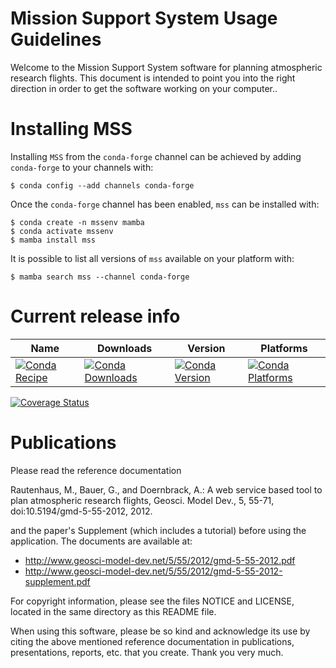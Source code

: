 Mission Support System Usage Guidelines
=======================================

Welcome to the Mission Support System software for planning
atmospheric research flights. This document is intended to point you
into the right direction in order to get the software working on your
computer..


Installing MSS
==============

Installing `MSS` from the `conda-forge` channel can be achieved by adding `conda-forge` to your channels with:


    $ conda config --add channels conda-forge

Once the `conda-forge` channel has been enabled, `mss` can be installed with:

    $ conda create -n mssenv mamba
    $ conda activate mssenv
    $ mamba install mss

It is possible to list all versions of `mss` available on your platform with:


    $ mamba search mss --channel conda-forge


Current release info
====================


| Name | Downloads | Version | Platforms |
| --- | --- | --- | --- |
| [![Conda Recipe](https://img.shields.io/badge/recipe-mss-green.svg)](https://anaconda.org/conda-forge/mss) | [![Conda Downloads](https://img.shields.io/conda/dn/conda-forge/mss.svg)](https://anaconda.org/conda-forge/mss) | [![Conda Version](https://img.shields.io/conda/vn/conda-forge/mss.svg)](https://anaconda.org/conda-forge/mss) | [![Conda Platforms](https://img.shields.io/conda/pn/conda-forge/mss.svg)](https://anaconda.org/conda-forge/mss) |


[![Coverage Status](https://coveralls.io/repos/github/Open-MSS/MSS/badge.svg)](https://coveralls.io/github/Open-MSS/MSS)


Publications
============

Please read the reference documentation

   Rautenhaus, M., Bauer, G., and Doernbrack, A.: A web service based
   tool to plan atmospheric research flights, Geosci. Model Dev., 5,
   55-71, doi:10.5194/gmd-5-55-2012, 2012.

and the paper's Supplement (which includes a tutorial) before using the
application. The documents are available at:

- http://www.geosci-model-dev.net/5/55/2012/gmd-5-55-2012.pdf
- http://www.geosci-model-dev.net/5/55/2012/gmd-5-55-2012-supplement.pdf

For copyright information, please see the files NOTICE and LICENSE, located
in the same directory as this README file.
   

   When using this software, please be so kind and acknowledge its use by
   citing the above mentioned reference documentation in publications,
   presentations, reports, etc. that you create. Thank you very much.



